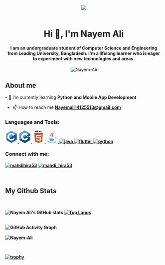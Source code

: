 <div align="center"><img src="https://ak.picdn.net/shutterstock/videos/1010260682/thumb/12.jpg"></div><br>


<h1 align="center">Hi 👋, I'm Nayem Ali</h1>
<h4 align="center">I am an undergraduate student of Computer Science and Engineering from Leading University, Bangladesh. I'm a lifelong learner who is eager to experiment with new technologies and areas.</h4>

<p align="center"> <img src="https://www.itprotoday.com/sites/itprotoday.com/files/styles/article_featured_retina/public/programming%20evolution.jpg?itok=WTj9-yNz" alt="Nayem-Ali" /> </p>

<h2><b>About me</b></h2>
<div>- 🌱 I’m currently learning <b>Python and Mobile App Development</b></div>

- 📫 How to reach me **Nayemali14125513@gmail.com**

<h3 align="left"><b>Languages and Tools:<b></h3>
<p align="left"> <a href="https://www.cprogramming.com/" target="_blank"> <img src="https://raw.githubusercontent.com/devicons/devicon/master/icons/c/c-original.svg" alt="c" width="40" height="40"/> </a> 
  <a href="https://www.w3schools.com/cpp/" target="_blank"> <img src="https://raw.githubusercontent.com/devicons/devicon/master/icons/cplusplus/cplusplus-original.svg" alt="cplusplus" width="40" height="40"/> </a> 
  <a href="https://www.w3.org/html/" target="_blank"> <img src="https://raw.githubusercontent.com/devicons/devicon/master/icons/html5/html5-original-wordmark.svg" alt="html5" width="40" height="40"/> </a> 
  <a href="https://www.java.com" target="_blank"> <img src="https://raw.githubusercontent.com/devicons/devicon/master/icons/java/java-original.svg" alt="java" width="40" height="40"/> </a> 
  <a href="https://dart.dev/" target="_blank"> <img src="https://miro.medium.com/v2/resize:fit:640/format:webp/1*uPs896BVm0cDaSQbKG0A1A.png" alt="java" width="40" height="40"/> </a> 
  <a href="https://flutter.dev/" target="_blank"> <img src="https://assets-global.website-files.com/5ee12d8d7f840543bde883de/5ef3a1148ac97166a06253c1_flutter-logo-white-inset.svg" alt="flutter" width="40" height="40"/> </a> 
   <a href="https://www.python.org/" target="_blank"> <img src="https://upload.wikimedia.org/wikipedia/commons/thumb/c/c3/Python-logo-notext.svg/1200px-Python-logo-notext.svg.png" alt="python" width="40" height="40"/> </a>
</p>
  
<h3 align="left"><b>Connect with me:<b></h3>
<p align="left">
<a href="https://www.codechef.com/users/nayem_1412" target="blank"><img align="center" src="https://cdn.jsdelivr.net/npm/simple-icons@3.1.0/icons/codechef.svg" alt="mahdihira53" height="30" width="40" /></a>
<a href="[https://codeforces.com/profile/mahdi_hira53](https://codeforces.com/profile/Nayem1425513)" target="blank"><img align="center" src="https://cdn.jsdelivr.net/npm/simple-icons@3.0.1/icons/codeforces.svg" alt="mahdi_hira53" height="30" width="40" /></a>
</p><br><h2>My Github Stats</h2><br>

![Nayem Ali's GitHub stats](https://github-readme-stats.vercel.app/api?username=Nayem-Ali&theme=github_dark&show_icons=true)
[![Top Langs](https://github-readme-stats.vercel.app/api/top-langs/?username=Nayem-Ali&layout=compact&theme=github_dark)](https://github.com/Nayem-Ali/github-readme-stats)
  
<br>![GitHub Activity Graph](https://activity-graph.herokuapp.com/graph?username=Nayem-Ali&theme=github_dark&show_icons=true) 

<p><img align="center" src="https://github-readme-streak-stats.herokuapp.com/?user=Nayem-Ali&" alt="Nayem-Ali" /></p><br>

[![trophy](https://github-profile-trophy.vercel.app/?username=Nayem-Ali&theme=github_dark)](https://github.com/ryo-ma/github-profile-trophy) 
 
